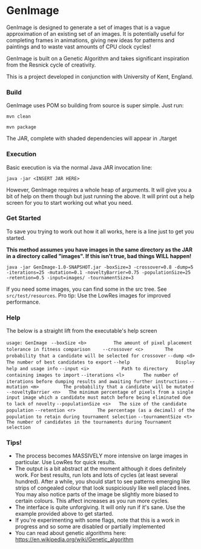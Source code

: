 # GenImage
GenImage is designed to generate a set of images that is a vague approximation of an existing set of an images. It is potentially useful for 
completing frames in animations, giving new ideas for patterns and paintings and to waste vast amounts of CPU clock cycles!

GenImage is built on a Genetic Algorithm and takes significant inspiration from the Resnick cycle of creativity.

This is a project developed in conjunction with University of Kent, England.

### Build

GenImage uses POM so building from source is super simple. Just run:

`mvn clean`

`mvn package`

The JAR, complete with shaded dependencies will appear in ./target

### Execution

Basic execution is via the normal Java JAR invocation line:

`java -jar <INSERT JAR HERE>`

However, GenImage requires a whole heap of arguments. It will give you a bit of help on them though but just running the above. It will print out a
 help screen for you to start working out what you need.
 
### Get Started

To save you trying to work out how it all works, here is a line just to get you started.

**This method assumes you have images in the same directory as the JAR in a directory called "images". If this isn't true, bad things WILL happen!**

``java -jar GenImage-1.0-SNAPSHOT.jar -boxSize=3 -crossover=0.8 -dump=5 -iterations=25 -mutation=0.1 -noveltyBarrier=0.75 -populationSize=25 
-retention=0.5 -input=images/ -tournamentSize=3``

If you need some images, you can find some in the src tree. See `src/test/resources`. Pro tip: Use the LowRes images for improved performance.

### Help

The below is a straight lift from the executable's help screen

`usage: GenImage`
`
    --boxSize <b>          The amount of pixel placement tolerance in fitness comparison`
`    --crossover <c>        The probability that a candidate will be selected for crossover`
    `--dump <d>             The number of best candidates to export`
    `--help                 Display help and usage info`
    `--input <i>            Path to directory containing images to import`
    `--iterations <l>       The number of iterations before dumping results and awaiting further instructions`
    `--mutation <m>         The probability that a candidate will be mutated`
    `--noveltyBarrier <n>   The minimum percentage of pixels from a single input image which a candidate must match before being eliminated due to lack of novelty`
    `--populationSize <s>   The size of the candidate population`
    `--retention <r>        The percentage (as a decimal) of the population to retain during tournament selection`
    `--tournamentSize <t>   The number of candidates in the tournaments during Tournament selection`

### Tips!

* The process becomes MASSIVELY more intensive on large images in particular. Use LowRes for quick results.
* The output is a bit abstract at the moment although it does definitely work. For best results, run lots and lots of cycles (at least several 
hundred). After a while, you should start to see patterns emerging like strips of congealed colour that look suspiciously like well placed lines. 
You may also notice parts of the image be slightly more biased to certain colours. This affect increases as you run more cycles.
* The interface is quite unforgiving. It will only run if it's sane. Use the example provided above to get started.
* If you're experimenting with some flags, note that this is a work in progress and so some are disabled or partially implemented
* You can read about genetic algorithms here: https://en.wikipedia.org/wiki/Genetic_algorithm